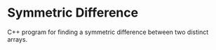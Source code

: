 # Symmetric Difference

C++ program for finding a symmetric difference between two distinct arrays.
